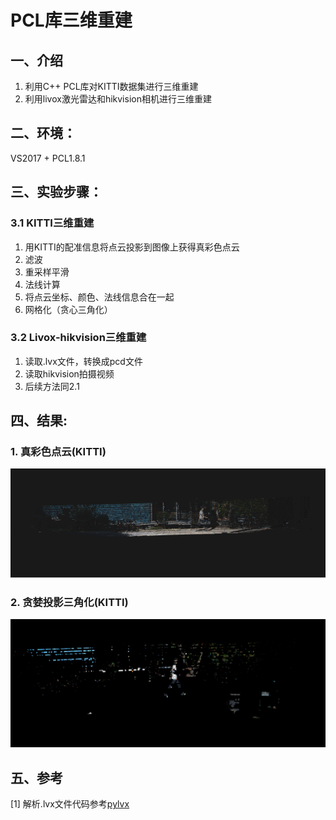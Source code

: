 # PCL库三维重建
## 一、介绍
1. 利用C++ PCL库对KITTI数据集进行三维重建
2. 利用livox激光雷达和hikvision相机进行三维重建

## 二、环境：
VS2017 + PCL1.8.1

## 三、实验步骤：
### 3.1 KITTI三维重建
1. 用KITTI的配准信息将点云投影到图像上获得真彩色点云
2. 滤波  
3. 重采样平滑 
4. 法线计算 
5. 将点云坐标、颜色、法线信息合在一起 
6. 网格化（贪心三角化）

### 3.2 Livox-hikvision三维重建
1. 读取.lvx文件，转换成pcd文件
2. 读取hikvision拍摄视频
3. 后续方法同2.1

## 四、结果:
### 1. 真彩色点云(KITTI)

![image](./result/rgb_pc.png)

### 2. 贪婪投影三角化(KITTI)

![image](./result/greedy_tri.png)

## 五、参考
[1] 解析.lvx文件代码参考[pylvx](https://github.com/Jaesirky/pylvx)
